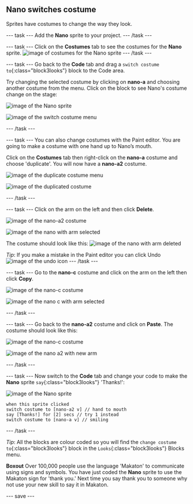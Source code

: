 ## Nano switches costume

Sprites have costumes to change the way they look.

--- task ---
Add the **Nano** sprite to your project.
--- /task ---

--- task ---
Click on the **Costumes** tab to see the costumes for the **Nano** sprite. 
![image of costumes for the Nano sprite](images/nano-costumes.png)
--- /task ---

--- task ---
Go back to the **Code** tab and drag a `switch costume to`{:class="block3looks"} block to the Code area. 

Try changing the selected costume by clicking on **nano-a** and choosing another costume from the menu. Click on the block to see Nano's costume change on the stage:

![image of the Nano sprite](images/nano-sprite.png)

![image of the switch costume menu](images/nano-switch-costume-menu.png)

--- /task ---

--- task ---
You can also change costumes with the Paint editor. You are going to make a costume with one hand up to Nano’s mouth. 

Click on the **Costumes** tab then right-click on the **nano-a** costume and choose 'duplicate'. You will now have a **nano-a2** costume.

![image of the duplicate costume menu](images/nano-duplicate-costume.png)

![image of the duplicated costume](images/nano-a2-costume.png)

--- /task ---

--- task ---
Click on the arm on the left and then click **Delete**. 

![image of the nano-a2 costume](images/nano-a2.png)

![image of the nano with arm selected](images/nano-arm-selected.png)

The costume should look like this:
![image of the nano with arm deleted](images/nano-arm-deleted.png)

*Tip*: If you make a mistake in the Paint editor you can click Undo ![image of the undo icon](images/nano-undo.png)
--- /task ---

--- task ---
Go to the **nano-c** costume and click on the arm on the left then click **Copy**. 

![image of the nano-c costume](images/nano-c.png)

![image of the nano c with arm selected](images/nano-c-arm-selected.png)

--- /task ---

--- task ---
Go back to the **nano-a2** costume and click on **Paste**. 
The costume should look like this:

![image of the nano-c costume](images/nano-a2.png)

![image of the nano a2 with new arm](images/nano-a2-new-arm.png)

--- /task ---

--- task ---
Now switch to the **Code** tab and change your code to make the **Nano** sprite `say`{:class="block3looks"} 'Thanks!':

![image of the Nano sprite](images/nano-sprite.png)

```blocks3
when this sprite clicked
switch costume to [nano-a2 v] // hand to mouth
say [Thanks!] for [2] secs // try 1 instead 
switch costume to [nano-a v] // smiling
```
--- /task ---

*Tip*: All the blocks are colour coded so you will find the `change costume to`{:class="block3looks"} block in the `Looks`{:class="block3looks"} Blocks menu.

**Boxout** 
Over 100,000 people use the language 'Makaton' to communicate using signs and symbols. You have just coded the **Nano** sprite to use the Makaton sign for 'thank you.' Next time you say thank you to someone why not use your new skill to say it in Makaton.

--- save ---

